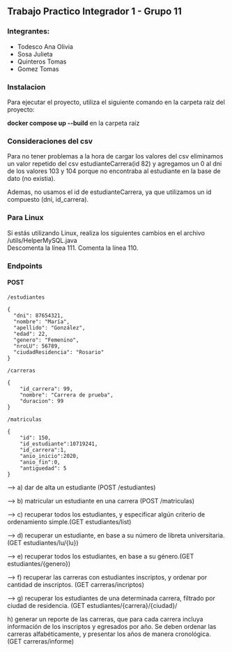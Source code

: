 ## Trabajo Practico Integrador 1 - Grupo 11

<h3>Integrantes:</h1>
<ul>
  <li>Todesco Ana Olivia</li>
  <li>Sosa Julieta</li>
  <li>Quinteros Tomas</li>
  <li>Gomez Tomas</li>
</ul>

### Instalacion
<p>Para ejecutar el proyecto, utiliza el siguiente comando en la carpeta raíz del proyecto:</p>
<b>docker compose up --build</b> en la carpeta raiz

### Consideraciones del csv
Para no tener problemas a la hora de cargar los valores del csv eliminamos un valor repetido del csv estudianteCarrera(id 82) y agregamos un 0 al dni de los valores 103 y 104 porque no encontraba al estudiante en la base de dato (no existia).

Ademas, no usamos el id de estudianteCarrera, ya que utilizamos un id compuesto (dni, id_carrera).

### Para Linux
<p>Si estás utilizando Linux, realiza los siguientes cambios en el archivo /utils/HelperMySQL.java 
<br>
Descomenta la línea 111.
Comenta la línea 110.</p>

### Endpoints

#### POST

```
/estudiantes

{
  "dni": 87654321,
  "nombre": "María",
  "apellido": "González",
  "edad": 22,
  "genero": "Femenino",
  "nroLU": 56789,
  "ciudadResidencia": "Rosario"
}
```

```
/carreras

{
    "id_carrera": 99,
    "nombre": "Carrera de prueba",
    "duracion": 99
}
```
```
/matriculas

{
    "id": 150,
    "id_estudiante":10719241,
    "id_carrera":1,
    "anio_inicio":2020,
    "anio_fin":0,
    "antiguedad": 5
}
```
--> a) dar de alta un estudiante (POST /estudiantes)

--> b) matricular un estudiante en una carrera (POST /matriculas)

--> c) recuperar todos los estudiantes, y especificar algún criterio de ordenamiento simple.(GET estudiantes/list)

--> d) recuperar un estudiante, en base a su número de libreta universitaria.(GET estudiantes/lu/{lu})

--> e) recuperar todos los estudiantes, en base a su género.(GET estudiantes/{genero})

--> f) recuperar las carreras con estudiantes inscriptos, y ordenar por cantidad de inscriptos. (GET carreras/incriptos)

--> g) recuperar los estudiantes de una determinada carrera, filtrado por ciudad de residencia. (GET estudiantes/{carrera}/{ciudad}/


h) generar un reporte de las carreras, que para cada carrera incluya información de los
inscriptos y egresados por año. Se deben ordenar las carreras alfabéticamente, y
presentar los años de manera cronológica. (GET carreras/informe)

